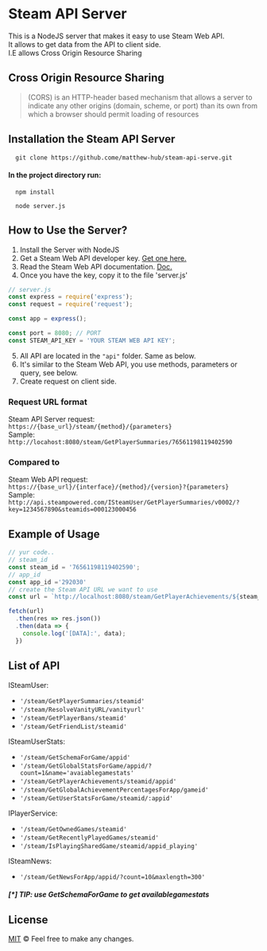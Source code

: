 # Steam API Server

This is a NodeJS server that makes it easy to use Steam Web API.  
It allows to get data from the API to client side.  
I.E allows Cross Origin Resource Sharing  

## Cross Origin Resource Sharing
>(CORS) is an HTTP-header based mechanism that allows a server to indicate any other origins (domain, scheme, or port) than its own from which a browser should permit loading of resources

## Installation the Steam API Server
```console
  git clone https://github.come/matthew-hub/steam-api-serve.git
```
####  In the project directory run:
```console 
  npm install
```
```console
  node server.js
```
## How to Use the Server?
1. Install the Server with NodeJS
2. Get a Steam Web API developer key. [Get one here.](https://steamcommunity.com/dev/apikey)
3. Read the Steam Web API documentation. [Doc.](https://developer.valvesoftware.com/wiki/Steam_Web_API)
4. Once you have the key, copy it to the file 'server.js'
```javascript
// server.js
const express = require('express');
const request = require('request');

const app = express();

const port = 8080; // PORT
const STEAM_API_KEY = 'YOUR STEAM WEB API KEY';
```
5. All API are located in the `"api"` folder. Same as below.
6. It's similar to the Steam Web API, you use methods, parameters or query, see below.
7. Create request on client side.

### Request URL format
Steam API Server request:  
`https://{base_url}/steam/{method}/{parameters}`  
Sample:  
`http://locahost:8080/steam/GetPlayerSummaries/76561198119402590`
### Compared to
Steam Web API request:  
`https://{base_url}/{interface}/{method}/{version}?{parameters}`  
Sample:  
`http://api.steampowered.com/ISteamUser/GetPlayerSummaries/v0002/?key=1234567890&steamids=000123000456`

## Example of Usage
```javascript
// yur code..
// steam_id
const steam_id = '76561198119402590';
// app_id 
const app_id ='292030'
// create the Steam API URL we want to use
const url = `http://localhost:8080/steam/GetPlayerAchievements/${steam_id}/${app_id}`;

fetch(url)
  .then(res => res.json())
  .then(data => {
    console.log('[DATA]:', data);
  })
```

## List of API 
ISteamUser:
- `'/steam/GetPlayerSummaries/steamid'`
- `'/steam/ResolveVanityURL/vanityurl'`
- `'/steam/GetPlayerBans/steamid'`
- `'/steam/GetFriendList/steamid'`

ISteamUserStats:
- `'/steam/GetSchemaForGame/appid'`
- `'/steam/GetGlobalStatsForGame/appid/?count=1&name='avaiablegamestats'`  
- `'/steam/GetPlayerAchievements/steamid/appid'`
- `'/steam/GetGlobalAchievementPercentagesForApp/gameid'`
- `'/steam/GetUserStatsForGame/steamid/:appid'`

IPlayerService:
- `'/steam/GetOwnedGames/steamid'`
- `'/steam/GetRecentlyPlayedGames/steamid'`
- `'/steam/IsPlayingSharedGame/steamid/appid_playing'`

ISteamNews:
- `'/steam/GetNewsForApp/appid/?count=10&maxlength=300'`

#####  [*] TIP: use GetSchemaForGame to get availablegamestats

## License
[MIT](https://github.com/matthew-hub/steam-api-server/blob/main/LICENSE)  ©  Feel free to make any changes.